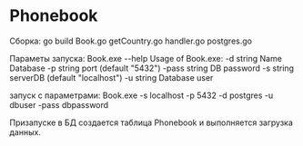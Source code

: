 # Phonebook

Сборка:
go build Book.go getCountry.go handler.go postgres.go

Параметы запуска:  Book.exe --help
Usage of Book.exe:
  -d string
        Name Database
  -p string
        port (default "5432")
  -pass string
        DB password
  -s string
        serverDB (default "localhost")
  -u string
        Database user


запуск с параметрами:
Book.exe -s localhost -p 5432 -d postgres -u dbuser -pass dbpassword

Призапуске в БД создается таблица Phonebook и выполняется загрузка данных.

